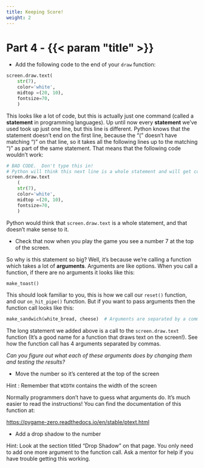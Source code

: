 ```yaml
---
title: Keeping Score!
weight: 2
---
```


# Part 4 - {{< param "title" >}}

- Add the following code to the end of your `draw` function:

```python
screen.draw.text(
    str(7),
    color='white',
    midtop =(20, 10),
    fontsize=70,
    )
```

This looks like a lot of code, but this is actually just one command (called a **statement** in programming languages). Up until now every **statement** we’ve used took up just one line, but this line is different. Python knows that the statement doesn’t end on the first line, because the “(” doesn’t have matching “)” on that line, so it takes all the following lines up to the matching “)” as part of the same statement. That means that the following code wouldn’t work:

```python
# BAD CODE.  Don't type this in!
# Python will think this next line is a whole statement and will get confused:
screen.draw.text
    (
    str(7),
    color='white',
    midtop =(20, 10),
    fontsize=70,
    )
```

Python would think that `screen.draw.text` is a whole statement, and that doesn’t make sense to it.

- Check that now when you play the game you see a number 7 at the top of the screen.

So why is this statement so big? Well, it’s because we’re calling a function which takes a lot of **arguments**. Arguments are like options. When you call a function, if there are no arguments it looks like this:

```python
make_toast()
```

This should look familiar to you, this is how we call our `reset()` function, and our `on_hit_pipe()` function. But if you want to pass arguments then the function call looks like this:

```python
make_sandwich(white_bread, cheese)  # Arguments are separated by a comma
```

The long statement we added above is a call to the `screen.draw.text` function (It’s a good name for a function that draws text on the screen!). See how the function call has 4 arguments separated by commas.

*Can you figure out what each of these arguments does by changing them and testing the results?*

- Move the number so it’s centered at the top of the screen

Hint : Remember that `WIDTH` contains the width of the screen

Normally programmers don’t have to guess what arguments do. It’s much easier to read the instructions! You can find the documentation of this function at:

https://pygame-zero.readthedocs.io/en/stable/ptext.html

- Add a drop shadow to the number

Hint: Look at the section titled “Drop Shadow” on that page. You only need to add one more argument to the function call. Ask a mentor for help if you have trouble getting this working.